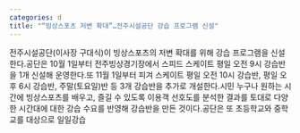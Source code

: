 ```yaml
---
categories: d
title: "“빙상스포츠 저변 확대”…전주시설공단 강습 프로그램 신설"
---
```

전주시설공단(이사장 구대식)이 빙상스포츠의 저변 확대를 위해 강습 프로그램을 신설한다.공단은 10월 1일부터 전주빙상경기장에서 스피드 스케이트 평일 오전 9시 강습반을 1개 신설해 운영한다.또 11월 1일부터 피겨 스케이트 평일 오전 10시 강습반, 평일 오후 6시 강습반, 주말(토요일)반 등 3개 강습반을 추가로 개설한다.시민 누구나 원하는 시간에 빙상스포츠를 배우고, 즐길 수 있도록 이용객 선호도를 분석한 결과를 토대로 다양한 시간대에 대한 강습 수요를 반영해 강습반을 만든 것이다.공단은 또 초등학교와 중학교를 대상으로 일일강습